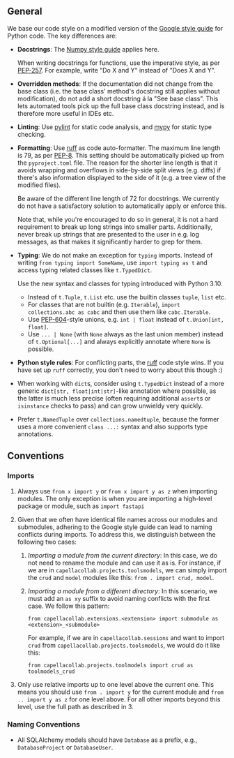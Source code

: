 <!--
 ~ SPDX-FileCopyrightText: Copyright DB InfraGO AG and contributors
 ~ SPDX-License-Identifier: Apache-2.0
 -->

## General

We base our code style on a modified version of the [Google style guide] for
Python code. The key differences are:

- **Docstrings**: The [Numpy style guide] applies here.

    When writing docstrings for functions, use the imperative style, as per
    [PEP-257]. For example, write "Do X and Y" instead of "Does X and Y".

- **Overridden methods**: If the documentation did not change from the base
  class (i.e. the base class' method's docstring still applies without
  modification), do not add a short docstring á la "See base class". This lets
  automated tools pick up the full base class docstring instead, and is
  therefore more useful in IDEs etc.

- **Linting**: Use [pylint] for static code analysis, and [mypy] for static
  type checking.

- **Formatting**: Use [ruff] as code auto-formatter. The maximum line length is
  79, as per [PEP-8]. This setting should be automatically picked up from the
  `pyproject.toml` file. The reason for the shorter line length is that it
  avoids wrapping and overflows in side-by-side split views (e.g. diffs) if
  there's also information displayed to the side of it (e.g. a tree view of the
  modified files).

    Be aware of the different line length of 72 for docstrings. We currently do
    not have a satisfactory solution to automatically apply or enforce this.

    Note that, while you're encouraged to do so in general, it is not a hard
    requirement to break up long strings into smaller parts. Additionally,
    never break up strings that are presented to the user in e.g. log messages,
    as that makes it significantly harder to grep for them.

- **Typing**: We do not make an exception for `typing` imports. Instead of
  writing `from typing import SomeName`, use `import typing as t` and access
  typing related classes like `t.TypedDict`.

    Use the new syntax and classes for typing introduced with Python 3.10.

    - Instead of `t.Tuple`, `t.List` etc. use the builtin classes `tuple`,
      `list` etc.
    - For classes that are not builtin (e.g. `Iterable`),
      `import collections.abc as cabc` and then use them like `cabc.Iterable`.
    - Use [PEP-604]-style unions, e.g. `int | float` instead of
      `t.Union[int, float]`.
    - Use `... | None` (with `None` always as the last union member) instead of
      `t.Optional[...]` and always explicitly annotate where `None` is
      possible.

- **Python style rules**: For conflicting parts, the [ruff] code style wins. If
  you have set up `ruff` correctly, you don't need to worry about this though
  :)
- When working with `dict`s, consider using `t.TypedDict` instead of a more
  generic `dict[str, float|int|str]`-like annotation where possible, as the
  latter is much less precise (often requiring additional `assert`s or
  `isinstance` checks to pass) and can grow unwieldy very quickly.
- Prefer `t.NamedTuple` over `collections.namedtuple`, because the former uses
  a more convenient `class ...:` syntax and also supports type annotations.

## Conventions

### Imports

1.  Always use `from x import y` or `from x import y as z` when importing
    modules. The only exception is when you are importing a high-level package
    or module, such as `import fastapi`

1.  Given that we often have identical file names across our modules and
    submodules, adhering to the Google style guide can lead to naming conflicts
    during imports. To address this, we distinguish between the following two
    cases:

    1. _Importing a module from the current directory_: In this case, we do not
       need to rename the module and can use it as is. For instance, if we are
       in `capellacollab.projects.toolsmodels`, we can simply import the `crud`
       and `model` modules like this: `from . import crud, model`.

    2. _Importing a module from a different directory_: In this scenario, we
       must add an `as xy` suffix to avoid naming conflicts with the first
       case. We follow this pattern:

        `from capellacollab.extensions.<extension> import submodule as <extension>_<submodule>`

        For example, if we are in `capellacollab.sessions` and want to import
        `crud` from `capellacollab.projects.toolsmodels`, we would do it like
        this:

        `from capellacollab.projects.toolmodels import crud as toolmodels_crud`

1.  Only use relative imports up to one level above the current one. This means
    you should use `from . import y` for the current module and
    `from .. import y as z` for one level above. For all other imports beyond
    this level, use the full path as described in 3.

### Naming Conventions

- All SQLAlchemy models should have `Database` as a prefix, e.g.,
  `DatabaseProject` or `DatabaseUser`.

[google style guide]: https://google.github.io/styleguide/pyguide.html
[numpy style guide]: https://numpydoc.readthedocs.io/en/latest/format.html
[pep-8]: https://peps.python.org/pep-0008/
[pep-257]: https://peps.python.org/pep-0257/
[pep-604]: https://www.python.org/dev/peps/pep-0604/
[mypy]: https://github.com/python/mypy
[pylint]: https://github.com/PyCQA/pylint
[ruff]: https://docs.astral.sh/ruff/

